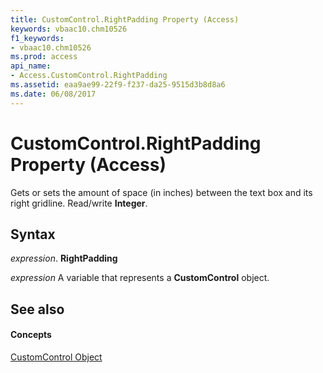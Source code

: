 ```yaml
---
title: CustomControl.RightPadding Property (Access)
keywords: vbaac10.chm10526
f1_keywords:
- vbaac10.chm10526
ms.prod: access
api_name:
- Access.CustomControl.RightPadding
ms.assetid: eaa9ae99-22f9-f237-da25-9515d3b8d8a6
ms.date: 06/08/2017
---
```



# CustomControl.RightPadding Property (Access)

Gets or sets the amount of space (in inches) between the text box and its right gridline. Read/write **Integer**.


## Syntax

 _expression_. **RightPadding**

 _expression_ A variable that represents a **CustomControl** object.


## See also


#### Concepts


[CustomControl Object](customcontrol-object-access.md)


